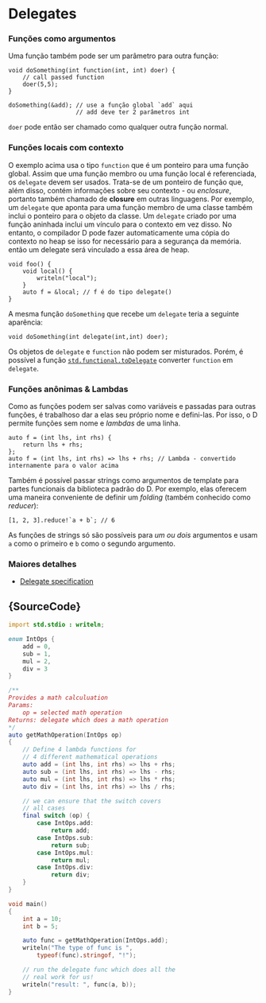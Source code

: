 # Delegates

### Funções como argumentos

Uma função também pode ser um parâmetro para outra função:

    void doSomething(int function(int, int) doer) {
        // call passed function
        doer(5,5);
    }

    doSomething(&add); // use a função global `add` aqui
                       // add deve ter 2 parâmetros int

`doer` pode então ser chamado como qualquer outra função normal.

### Funções locais com contexto

O exemplo acima usa o tipo `function` que é
um ponteiro para uma função global. Assim que uma função membro
ou uma função local é referenciada, os `delegate`
devem ser usados. Trata-se de um ponteiro de função
que, além disso, contém informações sobre seu
contexto - ou *enclosure*, portanto também chamado de **closure**
em outras linguagens. Por exemplo, um `delegate`
que aponta para uma função membro de uma classe também inclui
o ponteiro para o objeto da classe. Um `delegate` criado por
uma função aninhada inclui um vínculo para o contexto
em vez disso. No entanto, o compilador D pode fazer automaticamente uma cópia do
contexto no heap se isso for necessário para a segurança da memória.
então um delegate será vinculado a essa área de heap.

    void foo() {
        void local() {
            writeln("local");
        }
        auto f = &local; // f é do tipo delegate()
    }

A mesma função `doSomething` que recebe um `delegate`
teria a seguinte aparência:

    void doSomething(int delegate(int,int) doer);

Os objetos de `delegate` e `function` não podem ser misturados. Porém, é possível a função
[`std.functional.toDelegate`](https://dlang.org/phobos/std_functional.html#.toDelegate)
converter `function` em `delegate`.

### Funções anônimas & Lambdas

Como as funções podem ser salvas como variáveis e passadas para outras funções,
é trabalhoso dar a elas seu próprio nome e defini-las. Por isso, o D permite
funções sem nome e _lambdas_ de uma linha.

    auto f = (int lhs, int rhs) {
        return lhs + rhs;
    };
    auto f = (int lhs, int rhs) => lhs + rhs; // Lambda - convertido internamente para o valor acima

Também é possível passar strings como argumentos de template para partes funcionais
da biblioteca padrão do D. Por exemplo, elas oferecem uma maneira conveniente
de definir um *folding* (também conhecido como *reducer*):

    [1, 2, 3].reduce!`a + b`; // 6

As funções de strings só são possíveis para _um ou dois_ argumentos e usam `a`
como o primeiro e `b` como o segundo argumento.

### Maiores detalhes

- [Delegate specification](https://dlang.org/spec/function.html#closures)

## {SourceCode}

```d
import std.stdio : writeln;

enum IntOps {
    add = 0,
    sub = 1,
    mul = 2,
    div = 3
}

/**
Provides a math calculuation
Params:
    op = selected math operation
Returns: delegate which does a math operation
*/
auto getMathOperation(IntOps op)
{
    // Define 4 lambda functions for
    // 4 different mathematical operations
    auto add = (int lhs, int rhs) => lhs + rhs;
    auto sub = (int lhs, int rhs) => lhs - rhs;
    auto mul = (int lhs, int rhs) => lhs * rhs;
    auto div = (int lhs, int rhs) => lhs / rhs;

    // we can ensure that the switch covers
    // all cases
    final switch (op) {
        case IntOps.add:
            return add;
        case IntOps.sub:
            return sub;
        case IntOps.mul:
            return mul;
        case IntOps.div:
            return div;
    }
}

void main()
{
    int a = 10;
    int b = 5;

    auto func = getMathOperation(IntOps.add);
    writeln("The type of func is ",
        typeof(func).stringof, "!");

    // run the delegate func which does all the
    // real work for us!
    writeln("result: ", func(a, b));
}
```
